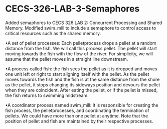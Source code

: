 # CECS-326-LAB-3-Semaphores
Added semaphores to CECS 326 LAB 2: Concurrent Processing and Shared Memory. Modified swim_mill  to include a semaphore to control access to critical resources such as the shared memory.

•A set of pellet processes: Each pelletprocess drops a pellet at a random distance from the fish. We will call this process pellet. The pellet will start moving towards the fish with the flow of the river. For simplicity, we will assume that the pellet moves in a straight line downstream.

•A process called fish: the fish sees the pellet as it is dropped and moves one unit left or right to start aligning itself with the pellet. As the pellet moves towards the fish and the fish is at the same distance from the shore as the pellet, it stops changing its sideways position and devours the pellet when they are coincident. After eating the pellet, or if the pellet is missed, the fish returns to swimming midstream.

•A coordinator process named swim_mill: It is responsible for creating the fish process, the pelletprocesses, and coordinating the termination of pellets. We could have more than one pellet at anytime. Note that the position of pellet and fish are maintained by their respective processes.
